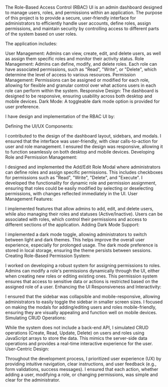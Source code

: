 The Role-Based Access Control (RBAC) UI is an admin dashboard designed to manage users, roles, and permissions within an application. The purpose of this project is to provide a secure, user-friendly interface for administrators to efficiently handle user accounts, define roles, assign permissions, and maintain security by controlling access to different parts of the system based on user roles.

The application includes:

User Management: Admins can view, create, edit, and delete users, as well as assign them specific roles and monitor their activity status.
Role Management: Admins can define, modify, and delete roles. Each role can have associated permissions, such as "Read", "Write", or "Delete", which determine the level of access to various resources.
Permission Management: Permissions can be assigned or modified for each role, allowing for flexible and granular control over what actions users in each role can perform within the system.
Responsive Design: The dashboard is designed to be responsive, ensuring usability across both desktop and mobile devices.
Dark Mode: A toggleable dark mode option is provided for user preference.


I have design and implementation of the RBAC UI by:

Defining the UI/UX Components:

I contributed to the design of the dashboard layout, sidebars, and modals. I ensured that the interface was user-friendly, with clear calls-to-action for user and role management.
I ensured the design was responsive, allowing it to function seamlessly on both desktop and mobile devices.
Developing Role and Permission Management:

I designed and implemented the Add/Edit Role Modal where administrators can define roles and assign specific permissions. This includes checkboxes for permissions such as "Read", "Write", "Delete", and "Execute".
I developed the functionality for dynamic role and permission assignment, ensuring that roles could be easily modified by selecting or deselecting permissions, with changes reflected immediately in the UI.
User Management Features:

I implemented features that allow admins to add, edit, and delete users, while also managing their roles and statuses (Active/Inactive).
Users can be associated with roles, which control their permissions and access to different sections of the application.
Adding Dark Mode Support:

I implemented a dark mode toggle, allowing administrators to switch between light and dark themes. This helps improve the overall user experience, especially for prolonged usage.
The dark mode preference is stored in local storage, ensuring the theme persists between sessions.
Creating Role-Based Permission System:

I worked on developing a robust system for assigning permissions to roles. Admins can modify a role's permissions dynamically through the UI, either when creating new roles or editing existing ones.
This permission system ensures that access to sensitive data or actions is restricted based on the assigned role of a user.
Enhancing the UI Responsiveness and Interactivity:

I ensured that the sidebar was collapsible and mobile-responsive, allowing administrators to easily toggle the sidebar in smaller screen sizes.
I focused on making the modals for adding/editing users and roles mobile-friendly, ensuring they are visually appealing and function well on mobile devices.
Simulating CRUD Operations:

While the system does not include a back-end API, I simulated CRUD operations (Create, Read, Update, Delete) on users and roles using JavaScript arrays to store the data. This mimics the server-side data operations and provides a real-time interactive experience for the user.
User-Centric Design:

Throughout the development process, I prioritized user experience (UX) by providing intuitive navigation, clear instructions, and user feedback (e.g., form validations, success messages).
I ensured that each action, whether adding a user, modifying a role, or changing permissions, was simple and clear for the administrator.

